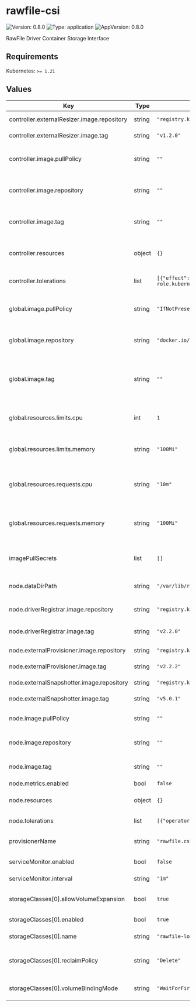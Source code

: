 # rawfile-csi

![Version: 0.8.0](https://img.shields.io/badge/Version-0.8.0-informational?style=flat-square) ![Type: application](https://img.shields.io/badge/Type-application-informational?style=flat-square) ![AppVersion: 0.8.0](https://img.shields.io/badge/AppVersion-0.8.0-informational?style=flat-square)

RawFile Driver Container Storage Interface

## Requirements

Kubernetes: `>= 1.21`

## Values

| Key | Type | Default | Description |
|-----|------|---------|-------------|
| controller.externalResizer.image.repository | string | `"registry.k8s.io/sig-storage/csi-resizer"` | Image Repository for `csi-resizer` |
| controller.externalResizer.image.tag | string | `"v1.2.0"` | Image tag for `csi-resizer` |
| controller.image.pullPolicy | string | `""` | Overrides default image pull policy for controller component |
| controller.image.repository | string | `""` | Overrides default image repository for controller component |
| controller.image.tag | string | `""` | Overrides default image tag for controller component |
| controller.resources | object | `{}` | Overrides default resources for controller component |
| controller.tolerations | list | `[{"effect":"NoSchedule","key":"node-role.kubernetes.io/master","operator":"Equal","value":"true"}]` | Tolerations for controller component |
| global.image.pullPolicy | string | `"IfNotPresent"` | Default image pull policy for node and controller components |
| global.image.repository | string | `"docker.io/openebs/rawfile-localpv"` | Default image repository for node and controller components |
| global.image.tag | string | `""` | Default image tag for node and controller components (uses AppVersion if empty) |
| global.resources.limits.cpu | int | `1` | Default CPU Limit for node and controller components |
| global.resources.limits.memory | string | `"100Mi"` | Default Memory Limit for node and controller components |
| global.resources.requests.cpu | string | `"10m"` | Default CPU Request (Guaranty) for node and controller components |
| global.resources.requests.memory | string | `"100Mi"` | Default Memory Request (Guaranty) for node and controller components |
| imagePullSecrets | list | `[]` | Sets image pull secret while pulling images from a private registry |
| node.dataDirPath | string | `"/var/lib/rawfile-localpv"` | Data dir path for provisioner to be used by provisioner |
| node.driverRegistrar.image.repository | string | `"registry.k8s.io/sig-storage/csi-node-driver-registrar"` | Image Repository for `csi-node-driver-registrar` |
| node.driverRegistrar.image.tag | string | `"v2.2.0"` | Image Tag for `csi-node-driver-registrar` |
| node.externalProvisioner.image.repository | string | `"registry.k8s.io/sig-storage/csi-provisioner"` | Image Repository for `csi-provisioner` |
| node.externalProvisioner.image.tag | string | `"v2.2.2"` | Image Tag for `csi-provisioner` |
| node.externalSnapshotter.image.repository | string | `"registry.k8s.io/sig-storage/csi-snapshotter"` | Image Repository for `csi-snapshotter` |
| node.externalSnapshotter.image.tag | string | `"v5.0.1"` | Image Tag for `csi-snapshotter` |
| node.image.pullPolicy | string | `""` | Overrides default image pull policy for node component |
| node.image.repository | string | `""` | Overrides default image repository for node component |
| node.image.tag | string | `""` | Overrides default image tag for node component |
| node.metrics.enabled | bool | `false` |  |
| node.resources | object | `{}` | Overrides default resources for node component |
| node.tolerations | list | `[{"operator":"Exist"}]` | Tolerations for node component |
| provisionerName | string | `"rawfile.csi.openebs.io"` | Name of the registered CSI Driver in cluster |
| serviceMonitor.enabled | bool | `false` | Enables prometheus service monitor |
| serviceMonitor.interval | string | `"1m"` | Sets prometheus target interval |
| storageClasses[0].allowVolumeExpansion | bool | `true` | volumes are able to expand/resize or not? |
| storageClasses[0].enabled | bool | `true` | Enable or disable StorageClass |
| storageClasses[0].name | string | `"rawfile-localpv"` | Name of the StorageClass |
| storageClasses[0].reclaimPolicy | string | `"Delete"` | Sets default reclaimPolicy for StorageClass volumes |
| storageClasses[0].volumeBindingMode | string | `"WaitForFirstConsumer"` | Sets volumeBindingMode for StorageClass |

